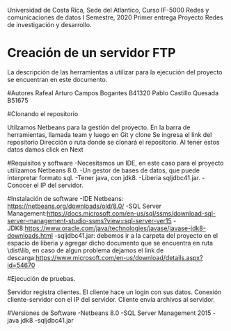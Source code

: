 Universidad de Costa Rica, Sede del Atlantico, Curso IF-5000 Redes y comunicaciones de datos I Semestre, 2020
Primer entrega Proyecto Redes de investigación y desarrollo.

# Creación de un servidor FTP
La descripción de las herramientas a utilizar para la ejecución del proyecto se encuentran en este documento. 

#Autores
Rafeal Arturo Campos Bogantes B41320
Pablo Castillo Quesada B51675

#Clonando el repositorio

Utilzamos Netbeans para la gestión del proyecto.
En la barra de herramientas, llamada team y luego en Git y clone
Se ingresa el link del repositorio
Dirección o ruta donde se clonará el repositorio.
Al tener estos datos damos click en Next 

#Requisitos y software
-Necesitamos un IDE, en este caso para el proyecto utilizamos Netbeans 8.0.
-Un gestor de bases de datos, que puede interpretar formato sql.
-Tener java, con jdk8.
-Liberia sqljdbc41.jar.
-Conocer el IP del servidor.

#Instalación de software
-IDE Netbeans: https://netbeans.org/downloads/old/8.0/
-SQL Server Management:https://docs.microsoft.com/en-us/sql/ssms/download-sql-server-management-studio-ssms?view=sql-server-ver15
-JDK8:https://www.oracle.com/java/technologies/javase/javase-jdk8-downloads.html
-sqljdbc41.jar: debemos ir a la carpeta del proyecto en el espacio de liberia y agregar dicho documento que se encuentra en ruta \dist\lib, en caso de algun problema dejamos el link de descarga:https://www.microsoft.com/en-us/download/details.aspx?id=54670 

#Ejecución de pruebas.

Servidor registra clientes.
El cliente hace un login con sus datos.
Conexión cliente-servidor con el IP del servidor.
Cliente envía archivos al servidor.

#Versiones de Software
-Netbeans 8.0
-SQL Server Management 2015
-java jdk8
-sqljdbc41.jar






